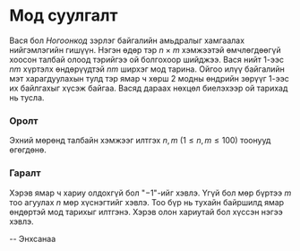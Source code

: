 Мод суулгалт
============
Вася бол _Ногоонкод_  зэрлэг байгалийн амьдралыг хамгаалах нийгэмлэгийн гишүүн.
Нэгэн өдөр тэр $n × m$ хэмжээтэй өмчлөгдөөгүй хоосон талбай олоод тэрийгээ ой
болгохоор шийджээ. Вася нийт 1-ээс $nm$ хүртэлх өндөрүүдтэй $nm$ ширхэг мод
тарина. Ойгоо илүү байгалийн мэт харагдуулахын тулд тэр ямар ч хөрш 2 модны
өндрийн зөрүүг 1-ээс их байлгахыг хүсэж байгаа. Васяд дараах нөхцөл биелэхээр ой
тарихад нь тусла.


### Оролт
Эхний мөрөнд талбайн хэмжээг илтгэх $n, m$ ($1 ≤ n, m ≤ 100$) тоонууд өгөгдөнө.


### Гаралт
Хэрэв ямар ч хариу олдохгүй бол "$-1$"-ийг хэвлэ. Үгүй бол мөр бүртээ $m$ тоо агуулах $n$ мөр хүснэгтийг хэвлэ. Тоо бүр нь тухайн байршилд ямар өндөртэй мод тарихыг илтгэнэ. Хэрэв олон хариутай бол хүссэн нэгээ хэвлэ.

-- Энхсанаа
